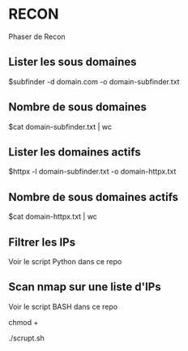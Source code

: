 # RECON

Phaser de Recon

## Lister les sous domaines

$subfinder -d domain.com -o domain-subfinder.txt

## Nombre de sous domaines

$cat domain-subfinder.txt | wc

## Lister les domaines actifs

$httpx -l domain-subfinder.txt -o domain-httpx.txt

## Nombre de sous domaines actifs

$cat domain-httpx.txt | wc

## Filtrer les IPs

Voir le script Python dans ce repo

## Scan nmap sur une liste d'IPs

Voir le script BASH dans ce repo

chmod + 

./scrupt.sh
